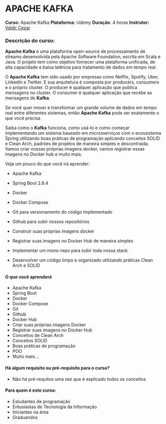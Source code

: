 # APACHE KAFKA

**Curso:** Apache Kafka
**Plataforma:** Udemy
**Duração**: 4 horas
**Instrutor:** [Valdir Cezar](https://www.udemy.com/user/valdir-cezar-de-jesus-4/)

### Descrição do curso:
**Apache Kafka**  é uma plataforma open-source de processamento de streams desenvolvida pela Apache Software Foundation, escrita em Scala e Java. O projeto tem como objetivo fornecer uma plataforma unificada, de alta capacidade e baixa latência para tratamento de dados em tempo real.

O  **Apache Kafka**  tem sido usado por empresas como Netflix, Spotify, Uber, LinkedIn e Twitter. E sua arquitetura é composta por producers, consumers e o próprio cluster. O producer é qualquer aplicação que publica mensagens no cluster. O consumer é qualquer aplicação que recebe as mensagens do  **Kafka**.

Se você quer mover e transformar um grande volume de dados em tempo real entre diferentes sistemas, então  **Apache Kafka**  pode ser exatamente o que você precisa

Saiba como o  **Kafka**  funciona, como usá-lo e como começar implementando um sistema baseado em microsserviços com o ecossistema Spring utilizando boas práticas de programação aplicando conceitos SOLID e Clean Arch, padrões de projetos de maneira simples e descontraida. Vamos criar nossas próprias imagens docker, vamos registrar essas imagens no Docker hub e muito mais.

  

Veja um pouco do que você irá aprender:

  

-   Apache Kafka
    
-   Spring Boot 2.6.4
    
-   Docker
    
-   Docker Compose
    
-   Git para versionamento do código implementado
    
-   Github para subir nossos repositórios
    
-   Construir suas próprias imagens docker
    
-   Registrar suas imagens no Docker Hub de maneira simples
    
-   Implementar um mono-repo para subir toda nossa stack
    
-   Desenvolver um código limpo e organizado utilizando práticas Clean Arch e SOLID
    

#### O que você aprenderá

-   Apache Kafka
-   Spring Boot
-   Docker
-   Docker Compose
-   Git
-   Github
-   Docker Hub
-   Criar suas próprias imagens Docker
-   Registrar suas imagens no Docker Hub
-   Conceitos de Clean Arch
-   Conceitos SOLID
-   Boas práticas de programação
-   POO
-   Muito mais...

#### Há algum requisito ou pré-requisito para o curso?

-   Não há pré-requitos uma vez que é explicado todos os conceitos

#### Para quem é este curso:

-   Estudantes de programação
-   Entusiastas de Tecnologia da Informação
-   Iniciantes na área
-   Graduandos
